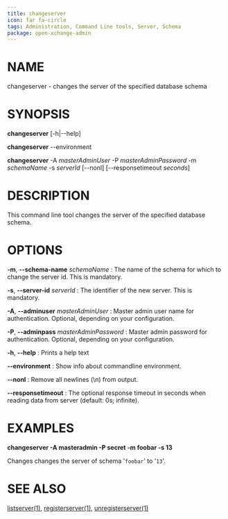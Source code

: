 ```yaml
---
title: changeserver
icon: far fa-circle
tags: Administration, Command Line tools, Server, Schema
package: open-xchange-admin
---
```


# NAME

changeserver - changes the server of the specified database schema

# SYNOPSIS

**changeserver** [-h|--help]

**changeserver** --environment

**changeserver** -A *masterAdminUser* -P *masterAdminPassword* -m *schemaName* -s *serverId* [--nonl] [--responsetimeout *seconds*]

# DESCRIPTION

This command line tool changes the server of the specified database schema.

# OPTIONS

**-m**, **--schema-name** *schemaName*
: The name of the schema for which to change the server id. This is mandatory.

**-s**, **--server-id** *serverId*
: The identifier of the new server. This is mandatory.

**-A**, **--adminuser** *masterAdminUser*
:   Master admin user name for authentication. Optional, depending on your configuration.

**-P**, **--adminpass** *masterAdminPassword*
:   Master admin password for authentication. Optional, depending on your configuration.

**-h**, **--help**
: Prints a help text

**--environment**
:   Show info about commandline environment.

**--nonl**
:   Remove all newlines (\\n) from output.

**--responsetimeout**
: The optional response timeout in seconds when reading data from server (default: 0s; infinite).

# EXAMPLES

**changeserver -A masteradmin -P secret -m foobar -s 13**

Changes changes the server of schema '`foobar`' to '`13`'.

# SEE ALSO

[listserver(1)](listserver), [registerserver(1)](registerserver), [unregisterserver(1)](unregisterserver)